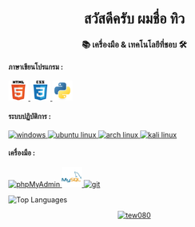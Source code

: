 <h1 align = "center">สวัสดีครับ ผมชื่อ ทิว</h1>
 <h3 align="center">📚 เครื่องมือ & เทคโนโลยีที่ชอบ 🛠️</h3>
 <p align="left">
    <h4>ภาษาเขียนโปรแกรม :</h4>
   <a href="https://www.w3.org/html/" target="_blank" rel="noreferrer">
     <img src="https://raw.githubusercontent.com/devicons/devicon/master/icons/html5/html5-original-wordmark.svg" alt="html5" width="40" height="40" />
   </a>
   <a href="https://www.w3schools.com/css/" target="_blank" rel="noreferrer">
     <img src="https://raw.githubusercontent.com/devicons/devicon/master/icons/css3/css3-original-wordmark.svg" alt="css3" width="40" height="40" />
   </a>
   <a href="https://www.python.org" target="_blank" rel="noreferrer">
     <img src="https://raw.githubusercontent.com/devicons/devicon/master/icons/python/python-original.svg" alt="python" width="40" height="40" />
   </a>
 </p>

  <p align="left">
    <h4>ระบบปฏิบัติการ :</h4>
   <a href="https://www.microsoft.com/th-th/windows/?r=1" target="_blank" rel="noreferrer">
     <img src="https://www.csn.edu/sites/default/files/image/0021/209703/Windows-11-Icon.jpg" alt="windows" width="40" height="40" />
   </a>    
   <a href="https://ubuntu.com/" target="_blank" rel="noreferrer">
     <img src="https://upload.wikimedia.org/wikipedia/commons/9/9e/UbuntuCoF.svg" alt="ubuntu linux" width="40" height="40" />
   </a>
   <a href="https://archlinux.org/" target="_blank" rel="noreferrer">
     <img src="https://archlinux.org/static/logos/archlinux-logo-dark-scalable.518881f04ca9.svg" alt="arch linux" width="40" height="40" />
   </a>
   <a href="https://www.kali.org" target="_blank" rel="noreferrer">
     <img src="https://www.kali.org/images/kali-logo.svg" alt="kali linux" width="40" height="40" />
   </a>
 </p>

  <p align="left">
    <h4>เครื่องมือ :</h4>
    <a href="https://www.phpmyadmin.net/" target="_blank" rel="noreferrer">
     <img src="https://www.phpmyadmin.net/static/images/logo-og.png" alt="phpMyAdmin" width="40" height="40" />
   </a>
   <a href="https://www.mysql.com/" target="_blank" rel="noreferrer">
     <img src="https://raw.githubusercontent.com/devicons/devicon/master/icons/mysql/mysql-original-wordmark.svg" alt="mysql" width="40" height="40" />
   </a>
   <a href="https://git-scm.com/" target="_blank" rel="noreferrer">
     <img src="https://www.vectorlogo.zone/logos/git-scm/git-scm-icon.svg" alt="git" width="40" height="40" />
   </a>
 </p>
 
 ![Top Languages](https://github-readme-stats.vercel.app/api/top-langs/?username=tew080&layout=compact&hide_title=true&langs_count=10)

  <p align="center">
   <a href="https://github.com/ryo-ma/github-profile-trophy">
     <img src="https://github-profile-trophy.vercel.app/?username=tew080" alt="tew080" />
   </a>
 </p>